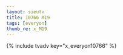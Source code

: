 ```yaml
---
layout: sieutv
title: 10766 M19
tags: [everyon]
thumb_re: x_M19
---
```

{% include tvadv key="x_everyon10766" %}
